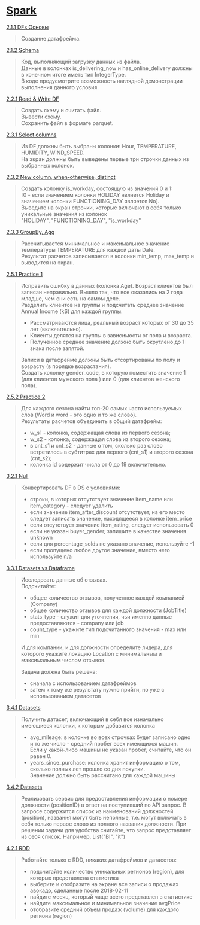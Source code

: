 # [Spark](https://stepik.org/course/115252/syllabus)

[2.1.1 DFs Основы](src/main/scala/DF.scala)
>Создание датафрейма.

[2.1.2 Schema](src/main/scala/Schema.scala)
>Код, выполняющий загрузку данных из файла.\
>Данные в колонках is_delivering_now и has_online_delivery должны в конечном итоге иметь тип IntegerType.\
>В коде предусмотрите возможность наглядной демонстрации выполнения данного условия.

[2.2.1 Read & Write DF](src/main/scala/ReadWrite.scala)
>Создать схему и считать файл.\
>Вывести схему.\
>Сохранить файл в формате parquet.

[2.3.1 Select columns](src/main/scala/Columns.scala)
>Из DF должны быть выбраны  колонки: Hour, TEMPERATURE, HUMIDITY, WIND_SPEED.\
>На экран должны быть выведены первые три строчки данных из выбранных колонок.

[2.3.2 New column, when-otherwise, distinct](src/main/scala/Uniq.scala)
>Создать колонку is_workday, состоящую из значений 0 и 1:\
>[0 - если значением колонки HOLIDAY является Holiday и значением колонки FUNCTIONING_DAY является No].\
>Выведите на экран строчки, которые включают в себя только уникальные значения из колонок  
>"HOLIDAY", "FUNCTIONING_DAY", "is_workday"

[2.3.3 GroupBy, Agg](src/main/scala/MinMax.scala)
>Рассчитывается минимальное и максимальное значение температуры TEMPERATURE для каждой даты Date.\
>Результат расчетов записывается в колонки min_temp, max_temp и выводится на экран.

[2.5.1 Practice 1](src/main/scala/MallCustomers.scala)
>Исправить ошибку в данных (колонка Age). Возраст клиентов был записан неправильно. Вышло так, что все оказались на 2 года младше, чем они есть на самом деле.\
>Разделить клиентов на группы и подсчитать среднее значение Annual Income (k$) для каждой группы:
> * Рассматриваются лица, реальный возраст которых от 30 до 35 лет (включительно).
> * Клиенты делятся на группы в зависимости от пола и возраста.
> * Полученное среднее значение должно быть округлено до 1 знака после запятой.
>
> Записи в датафрейме должны быть отсортированы по полу и возрасту (в порядке возрастания).\
>Создать колонку gender_code, в которую поместить значение 1 (для клиентов мужского пола ) или 0 (для клиентов женского пола).

[2.5.2 Practice 2](src/main/scala/Subtitles.scala)
> Для каждого сезона найти топ-20 самых часто используемых слов (Word и word - это одно и то же слово).\
> Результаты расчетов объединить в общий датафрейм: 
> * w_s1 - колонка, содержащая слова из первого сезона;
> * w_s2 - колонка, содержащая слова из второго сезона;
> * в cnt_s1 и cnt_s2  - данные о том, сколько раз слово встретилось в субтитрах для первого (cnt_s1) и второго сезона (cnt_s2);
> * колонка id  содержит числа от 0 до 19 включительно.

[3.2.1 Null](src/main/scala/AthleticShoes.scala)
> Конвертировать DF в DS с условиями:
> * строки,  в которых отсутствует значение item_name или item_category  - следует удалить
> * если значение item_after_discount отсутствует, на его место следует записать значение, находящееся в колонке item_price
> * если отсутствует значение item_rating, следует использовать 0
> * если не указан buyer_gender, запишите в качестве значения unknown
> * если для percentage_solds не указано значение, используйте -1
> * если пропущено любое другое значение, вместо него используйте n/a

[3.3.1 Datasets vs Dataframe](src/main/scala/AiJobsIndustry.scala)
> Исследовать данные об отзывах. \
> Подсчитайте:
> * общее количество отзывов, полученное каждой компанией (Company)
> * общее количество отзывов для каждой должности (JobTitle) 
> * stats_type - служит для уточнения, чьи именно данные предоставляются - company или job
> * count_type - укажите тип подсчитанного значения - max или min 
>
> И для компании,  и для должности определите лидера, для которого укажите локацию Location с минимальным и максимальным числом отзывов. 
>
> Задача должна быть решена:
> * сначала с использованием датафреймов
> * затем к тому же результату нужно прийти,  но уже с использованием датасетов

[3.4.1 Datasets](src/main/scala/Cars.scala)
> Получить датасет, включающий в себя все изначально имеющиеся колонки, к которым добавится колонка 
> * avg_mileage: в колонке во всех строчках будет записано одно и то же число - средний пробег всех имеющихся машин. \
Если у какой-либо машины не указан пробег, считайте, что он равен 0.
> * years_since_purchase: колонка хранит информацию о том, сколько полных лет прошло со дня покупки. \
Значение должно быть рассчитано для каждой машины

[3.4.2 Datasets](src/main/scala/HrDataset.scala)
> Реализовать сервис для предоставления информации о номере должности (positionID) в ответ на поступивший по API запрос. 
> В запросе содержится список из наименований должностей (position), названия могут быть неполные, 
> т.е. могут включать в себя только первое слово из полного названия должности.
> При решении задачи для удобства  считайте, что запрос представляет из себя список. Например, List("BI", "it")

[4.2.1 RDD](src/main/scala/Avocado.scala)
> Работайте только с RDD, никаких датафреймов и датасетов:
> * подсчитайте количество уникальных регионов (region), для которых представлена статистика
> * выберите и отобразите на экране все записи о продажах авокадо, сделанные после 2018-02-11
> * найдите месяц, который чаще всего представлен в статистике
> * найдите максимальное и минимальное значение avgPrice
> * отобразите средний объем продаж (volume) для каждого региона (region)